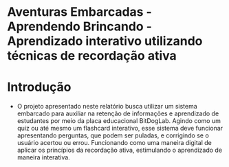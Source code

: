 # Aventuras Embarcadas - Aprendendo Brincando - Aprendizado interativo utilizando técnicas de recordação ativa 


# Introdução 
- O projeto apresentado neste relatório busca utilizar um sistema embarcado para auxiliar na retenção de informações e aprendizado de estudantes por meio da placa educacional BitDogLab. 
Agindo como um quiz ou até mesmo um flashcard interativo, esse sistema deve funcionar apresentando perguntas, que podem ser puladas, e corrigindo se o usuário acertou ou errou. Funcionando como uma maneira digital de aplicar os princípios da recordação ativa, estimulando o aprendizado de maneira interativa.  

